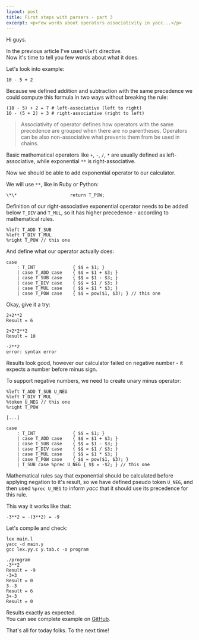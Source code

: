 ```yaml
---
layout: post
title: First steps with parsers - part 3
excerpt: <p>Few words about operators associativity in yacc...</p>
---
```


Hi guys.

In the previous article I've used `%left` directive.  
Now it's time to tell you few words about what it does.

Let's look into example:

```
10 - 5 + 2
```

Because we defined addition and subtraction with the same precedence
we could compute this formula in two ways without breaking the rule:

```
(10 - 5) + 2 = 7 # left-associative (left to right)
10 - (5 + 2) = 3 # right-associative (right to left)
```

> Associativity of operator defines how operators with the same precedence are grouped
> when there are no parentheses. Operators can be also non-associative what prevents
> them from be used in chains.

Basic mathematical operators like `+`, `-`, `/`, `*`
are usually defined as left-associative, while exponential `**` is right-associative.

Now we should be able to add exponential operator to our calculator.

We will use `**`, like in Ruby or Python:

```
\*\*                    return T_POW;
```

Definition of our right-associative exponential operator needs to be added
below `T_DIV` and `T_MUL`, so it has higher precedence - according to mathematical rules.

```
%left T_ADD T_SUB
%left T_DIV T_MUL
%right T_POW // this one
```

And define what our operator actually does:

```
case
    : T_INT              { $$ = $1; }
    | case T_ADD case    { $$ = $1 + $3; }
    | case T_SUB case    { $$ = $1 - $3; }
    | case T_DIV case    { $$ = $1 / $3; }
    | case T_MUL case    { $$ = $1 * $3; }
    | case T_POW case    { $$ = pow($1, $3); } // this one
```

Okay, give it a try:

```
2+2**2
Result = 6

2+2*2**2
Result = 10

-2**2
error: syntax error
```

Results look good, however our calculator failed on negative number - it expects a number before minus sign.

To support negative numbers, we need to create unary minus operator:

```
%left T_ADD T_SUB U_NEG
%left T_DIV T_MUL
%token U_NEG // this one
%right T_POW

[...]

case
    : T_INT              { $$ = $1; }
    | case T_ADD case    { $$ = $1 + $3; }
    | case T_SUB case    { $$ = $1 - $3; }
    | case T_DIV case    { $$ = $1 / $3; }
    | case T_MUL case    { $$ = $1 * $3; }
    | case T_POW case    { $$ = pow($1, $3); }
    | T_SUB case %prec U_NEG { $$ = -$2; } // this one
```

Mathematical rules say that exponential should be calculated before
applying negation to it's result, so we have defined pseudo token
`U_NEG`, and then used `%prec U_NEG` to inform _yacc_ that it should
use its precedence for this rule.

This way it works like that:

```
-3**2 = -(3**2) = -9
```

Let's compile and check:

```
lex main.l
yacc -d main.y
gcc lex.yy.c y.tab.c -o program
```

```
./program
-3**2
Result = -9
-3+3
Result = 0
3--3
Result = 6
3+-3
Result = 0
```

Results exactly as expected.  
You can see complete example on [GitHub](https://github.com/krzysztof-magosa/blog-examples/tree/master/parsers/calc3).

That's all for today folks. To the next time!
